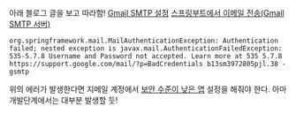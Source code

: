 아래 블로그 글을 보고 따라함!
[Gmail SMTP 설정](https://privatenote.tistory.com/172)
[스프링부트에서 이메일 전송(Gmail SMTP 서버)](https://bamdule.tistory.com/238)



```
org.springframework.mail.MailAuthenticationException: Authentication failed; nested exception is javax.mail.AuthenticationFailedException: 535-5.7.8 Username and Password not accepted. Learn more at 535 5.7.8 https://support.google.com/mail/?p=BadCredentials b13sm3972805pjl.38 - gsmtp
```
위의 에러가 발생한다면 지메일 계정에서 [보안 수준이 낮은 앱](https://myaccount.google.com/lesssecureapps?pli=1&rapt=AEjHL4PfIRGmTezKVUUVLPsfuD7kK2AOD5zKJlI7BGJ3xui4xlwiFZ_H0R8yMjKIiY6UZ8v5354UoBOmc6-e8furSexpvqctnw) 설정을 해줘야 한다. 아마 개발단계에서는 대부분 발생할 듯!
